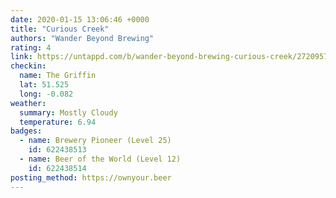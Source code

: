```yaml
---
date: 2020-01-15 13:06:46 +0000
title: "Curious Creek"
authors: "Wander Beyond Brewing"
rating: 4
link: https://untappd.com/b/wander-beyond-brewing-curious-creek/2720957
checkin:
  name: The Griffin
  lat: 51.525
  long: -0.082
weather:
  summary: Mostly Cloudy
  temperature: 6.94
badges:
  - name: Brewery Pioneer (Level 25)
    id: 622438513
  - name: Beer of the World (Level 12)
    id: 622438514
posting_method: https://ownyour.beer
---
```

